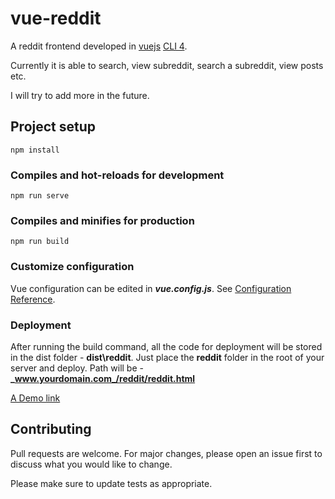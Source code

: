 # vue-reddit

A reddit frontend developed in [vuejs](https://vuejs.org) [CLI 4](https://cli.vuejs.org/).

Currently it is able to search, view subreddit, search a subreddit, view posts etc.

I will try to add more in the future.

## Project setup

```
npm install
```

### Compiles and hot-reloads for development

```
npm run serve
```

### Compiles and minifies for production

```
npm run build
```

### Customize configuration

Vue configuration can be edited in **_vue.config.js_**.
See [Configuration Reference](https://cli.vuejs.org/config/).

### Deployment

After running the build command, all the code for deployment will be stored in the dist folder - **dist\reddit**.
Just place the **reddit** folder in the root of your server and deploy. Path will be - **_www.yourdomain.com_/reddit/reddit.html**

[A Demo link](https://reddit1707.firebaseapp.com)

## Contributing

Pull requests are welcome. For major changes, please open an issue first to discuss what you would like to change.

Please make sure to update tests as appropriate.
